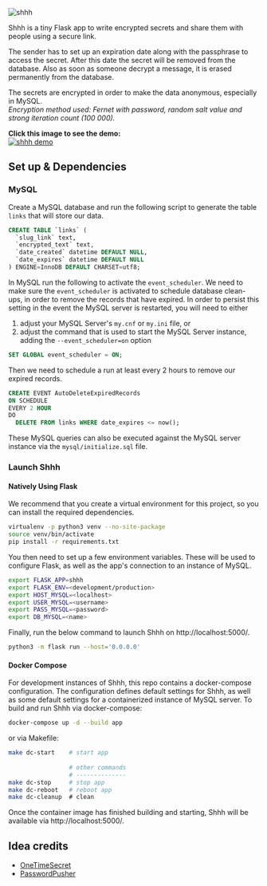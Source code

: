 ![shhh](https://github.com/smallwat3r/shhh/blob/master/shhh/static/img/logo.png)  

Shhh is a tiny Flask app to write encrypted secrets and share them with people using a secure link.  

The sender has to set up an expiration date along with the passphrase to access the secret.
After this date the secret will be removed from the database. Also as soon as someone decrypt a message, 
it is erased permanently from the database.  

The secrets are encrypted in order to make the data anonymous, especially in MySQL.  
_Encryption method used: Fernet with password, random salt value and strong iteration count (100 000)._  

**Click this image to see the demo:**    
[![shhh demo](http://i.imgur.com/e7PKgkA.png)](https://vimeo.com/384136359 "Shhh demo - Click to Watch!")

## Set up & Dependencies

### MySQL

Create a MySQL database and run the following script to generate the table `links` that will store our data.

```sql
CREATE TABLE `links` (
  `slug_link` text,
  `encrypted_text` text,
  `date_created` datetime DEFAULT NULL,
  `date_expires` datetime DEFAULT NULL
) ENGINE=InnoDB DEFAULT CHARSET=utf8;
```

In MySQL run the following to activate the `event_scheduler`. We need to make sure the `event_scheduler` is activated
to schedule database clean-ups, in order to remove the records that have expired. In order to persist this setting in 
the event the MySQL server is restarted, you will need to either

1. adjust your MySQL Server's `my.cnf` or `my.ini` file, or
2. adjust the command that is used to start the MySQL Server instance, adding the `--event_scheduler=on` option

```sql
SET GLOBAL event_scheduler = ON;
```

Then we need to schedule a run at least every 2 hours to remove our expired records.

```sql
CREATE EVENT AutoDeleteExpiredRecords
ON SCHEDULE
EVERY 2 HOUR
DO 
  DELETE FROM links WHERE date_expires <= now();
```

These MySQL queries can also be executed against the MySQL server instance via
the `mysql/initialize.sql` file.

### Launch Shhh

#### Natively Using Flask

We recommend that you create a virtual environment for this project, so you can
install the required dependencies.

```sh
virtualenv -p python3 venv --no-site-package
source venv/bin/activate
pip install -r requirements.txt
```

You then need to set up a few environment variables. These will be used to
configure Flask, as well as the app's connection to an instance of MySQL.

```sh
export FLASK_APP=shhh
export FLASK_ENV=<development/production>
export HOST_MYSQL=<localhost>
export USER_MYSQL=<username>
export PASS_MYSQL=<password>
export DB_MYSQL=<name>
```

Finally, run the below command to launch Shhh on http://localhost:5000/.

```sh
python3 -m flask run --host='0.0.0.0'
```

#### Docker Compose

For development instances of Shhh, this repo contains a docker-compose
configuration. The configuration defines default settings for Shhh, as well as
some default settings for a containerized instance of MySQL server. To build and
run Shhh via docker-compose:

```sh
docker-compose up -d --build app
```

or via Makefile:

```sh
make dc-start    # start app
                 
                 # other commands
                 # --------------
make dc-stop     # stop app
make dc-reboot   # reboot app
make dc-cleanup  # clean
```

Once the container image has finished building and starting, Shhh will be
available via http://localhost:5000/.

## Idea credits  

- [OneTimeSecret](https://github.com/onetimesecret/onetimesecret)
- [PasswordPusher](https://github.com/pglombardo/PasswordPusher)
